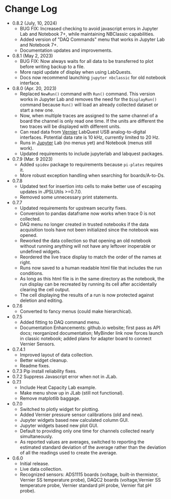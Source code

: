 # Change Log
* 0.8.2 (July, 10, 2024)
  * BUG FIX: Increased checking to avoid javascript errors in Jupyter Lab 
    and Notebook 7+, while maintaining NBClassic capabilities.
  * Added version of "DAQ Commands" menu that works in Jupyter Lab and 
    Notebook 7+.
  * Documentation updates and improvements.
* 0.8.1 (May 2, 2023)
  * BUG FIX: Now always waits for all data to be transferred to plot before 
    writing backup to a file.
  * More rapid update of display when using LabQuests.
  * Docs now recommend launching `jupyter nbclassic` for old notebook interface.
* 0.8.0 (Apr. 20, 2023)
  * Replaced `NewRun()` command with `Run()` command. This version works in 
    Jupyter Lab and removes the need for the `DisplayRun()` command because 
    `Run()` will load an already collected dataset or start a new one.
  * Now, when multiple traces are assigned to the same channel of a board the 
    channel is only read one time. If the units are different the two 
    traces will be displayed with different units.
  * Can read data from [Vernier](https://www.vernier.com) LabQuest USB 
    analog-to-digital interfaces. Potential data rate is 10 kHz, currently 
    limited to 20 Hz.
  * Runs in [Jupyter](https://jupyter.org/) Lab (no menus yet) and Notebook 
    (menus still work).
  * Updated requirements to include jupyterlab and labquest packages.
* 0.7.9 (Mar. 9 2023)
  * Added `spidev` package to requirements because `pi-plates` requires it.
  * More robust exception handling when searching for boards/A-to-Ds.
* 0.7.8
  * Updated text for insertion into cells to make better use of escaping 
    updates in JPSLUtils >=0.7.0.
  * Removed some unnecessary print statements.
* 0.7.7
  * Updated requirements for upstream security fixes.
  * Conversion to pandas dataframe now works when trace 0 is not collected.
  * DAQ menu no longer created in trusted notebooks if the data acquisition 
    tools have not been initialized since the notebook was opened.
  * Reworked the data collection so that opening an old notebook without 
    running anything will not have any leftover inoperable or undefined 
    widgets.
  * Reordered the live trace display to match the order of the names at right.
  * Runs now saved to a human readable html file that includes the run 
    conditions.
  * As long as this html file is in the same directory as the notebook, the 
    run display can be recreated by running its cell after accidentally 
    clearing the cell output.
  * The cell displaying the results of a run is now protected against 
    deletion and editing.
* 0.7.6
  * Converted to fancy menus (could make hierarchical).
* 0.7.5
  * Added fitting to DAQ command menu.
  * Documentation Enhancements: github.io website; first pass as API docs; 
    reorganized documentation; MyBinder link now forces launch in classic 
    notebook; added plans for adapter board to connect Vernier Sensors.
* 0.7.4.1
  * Improved layout of data collection.
  * Better widget cleanup.
  * Readme fixes.
* 0.7.3 Pip install reliability fixes.
* 0.7.2 Suppress Javascript error when not in JLab.
* 0.7.1
  * Include Heat Capacity Lab example.
  * Make menu show up in JLab (still not functional).
  * Remove matplotlib baggage.
* 0.7.0
    * Switched to plotly widget for plotting.
    * Added Vernier pressure sensor calibrations (old and new).
    * Jupyter widgets based new calculated column GUI.
    * Jupyter widgets based new plot GUI.
    * Default to providing only one time for channels collected nearly 
      simultaneously.
    * As reported values are averages, switched to reporting the estimated 
      standard deviation of the average rather than the deviation of all the 
      readings used to create the average.
* 0.6.0 
  * Initial release.
  * Live data collection.
  * Recognized sensors: ADS1115 boards (voltage, built-in thermistor, 
    Vernier SS temperature probe), DAQC2 boards (voltage,Vernier SS 
    temperature probe, Vernier standard pH probe, Vernier flat pH probe).
